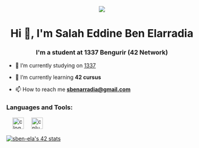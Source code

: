 </p>
<p align="center">  
<img src ="https://cdn.dribbble.com/users/2495095/screenshots/6022014/media/bde6ebc855e312547d5f791f427de779.gif">
</p>


<h1 align="center">Hi 👋, I'm Salah Eddine Ben Elarradia</h1>
<h3 align="center">I'm a student at 1337 Bengurir (42 Network)</h3>

- 🔭 I’m currently studying on [1337](https://www.um6p.ma/en/ecole-1337)

- 🌱 I’m currently learning **42 cursus**

- 📫 How to reach me **sbenarradia@gmail.com**

<div align="left">
<h3 align="left">Languages and Tools:</h3>
<img width="12" />
<img src="https://cdn.jsdelivr.net/gh/devicons/devicon/icons/c/c-original.svg" height="30" alt="c logo"  />
<img width="12" />
<img src="https://cdn.jsdelivr.net/gh/devicons/devicon/icons/cplusplus/cplusplus-original.svg" height="30" alt="cplusplus logo"  />
</div>

[![sben-ela's 42 stats](https://badge.mediaplus.ma/greenbinary/sben-ela)](https://github.com/sben-ela/badge42)
